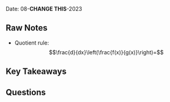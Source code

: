 Date: 08-**CHANGE THIS**-2023

## Raw Notes

- Quotient rule: $$\frac{d}{dx}\left(\frac{f(x)}{g(x)}\right)=$$

## Key Takeaways



## Questions

